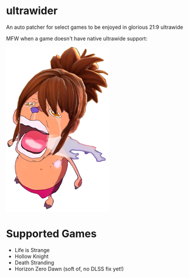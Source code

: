 # ultrawider
 An auto patcher for select games to be enjoyed in glorious 21:9 ultrawide

MFW when a game doesn't have native ultrawide support:


![alt text](https://github.com/gdiazbanuelos/ultrawider/blob/main/marthi.png?raw=true)


# Supported Games
- Life is Strange
- Hollow Knight
- Death Stranding
- Horizon Zero Dawn (soft of, no DLSS fix yet!)